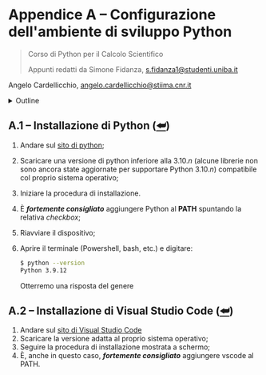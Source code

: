 <a name="top"></a>

# Appendice A – Configurazione dell'ambiente di sviluppo Python

> Corso di Python per il Calcolo Scientifico
>
> Appunti redatti da Simone Fidanza, s.fidanza1@studenti.uniba.it

Angelo Cardellicchio, angelo.cardellicchio@stiima.cnr.it

<details>
<summary>Outline</summary>

<!-- TOC -->

1. [Appendice A – Configurazione dell'ambiente di sviluppo Python](#appendice-a--configurazione-dellambiente-di-sviluppo-python)
   1. [A.1 – Installazione di Python (⮨)](#a1--installazione-di-python-)
   2. [A.2 – Installazione di Visual Studio Code (⮨)](#a2--installazione-di-visual-studio-code-)

<!-- /TOC -->

</details>

## A.1 – Installazione di Python ([⮨](#top))

1. Andare sul [sito di python](https://www.python.org/downloads/);
2. Scaricare una versione di python inferiore alla $3.10.n$ (alcune librerie
   non sono ancora state aggiornate per supportare Python $3.10.n$)
   compatibile col proprio sistema operativo;
3. Iniziare la procedura di installazione.
4. È **_fortemente consigliato_** aggiungere Python al **PATH** spuntando la
   relativa _checkbox_;
5. Riavviare il dispositivo;
6. Aprire il terminale (Powershell, bash, etc.) e digitare:

   ```sh
   $ python --version
   Python 3.9.12
   ```

   Otterremo una risposta del genere

## A.2 – Installazione di Visual Studio Code ([⮨](#top))

1. Andare sul [sito di Visual Studio Code](https://code.visualstudio.com/download)
2. Scaricare la versione adatta al proprio sistema operativo;
3. Seguire la procedura di installazione mostrata a schermo;
4. È, anche in questo caso, **_fortemente consigliato_** aggiungere vscode al
   PATH.
